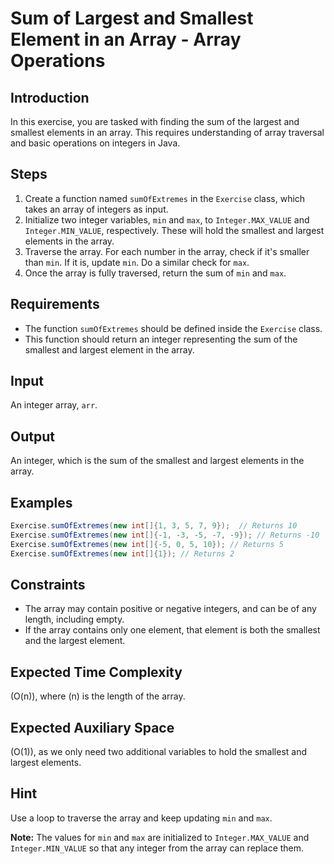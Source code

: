 # Sum of Largest and Smallest Element in an Array - Array Operations

## Introduction

In this exercise, you are tasked with finding the sum of the largest and smallest elements in an array. This requires understanding of array traversal and basic operations on integers in Java.

## Steps

1. Create a function named `sumOfExtremes` in the `Exercise` class, which takes an array of integers as input.
2. Initialize two integer variables, `min` and `max`, to `Integer.MAX_VALUE` and `Integer.MIN_VALUE`, respectively. These will hold the smallest and largest elements in the array.
3. Traverse the array. For each number in the array, check if it's smaller than `min`. If it is, update `min`. Do a similar check for `max`.
4. Once the array is fully traversed, return the sum of `min` and `max`.

## Requirements

- The function `sumOfExtremes` should be defined inside the `Exercise` class.
- This function should return an integer representing the sum of the smallest and largest element in the array.

## Input

An integer array, `arr`.

## Output

An integer, which is the sum of the smallest and largest elements in the array.

## Examples

```java
Exercise.sumOfExtremes(new int[]{1, 3, 5, 7, 9});  // Returns 10
Exercise.sumOfExtremes(new int[]{-1, -3, -5, -7, -9}); // Returns -10
Exercise.sumOfExtremes(new int[]{-5, 0, 5, 10}); // Returns 5
Exercise.sumOfExtremes(new int[]{1}); // Returns 2
```

## Constraints

- The array may contain positive or negative integers, and can be of any length, including empty.
- If the array contains only one element, that element is both the smallest and the largest element.

## Expected Time Complexity

\(O(n)\), where \(n\) is the length of the array.

## Expected Auxiliary Space

\(O(1)\), as we only need two additional variables to hold the smallest and largest elements.

## Hint

Use a loop to traverse the array and keep updating `min` and `max`.

**Note:** The values for `min` and `max` are initialized to `Integer.MAX_VALUE` and `Integer.MIN_VALUE` so that any integer from the array can replace them.
```
